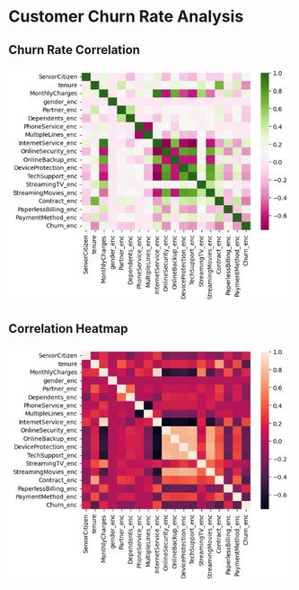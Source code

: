 # Customer Churn Rate Analysis

## Churn Rate Correlation

![Churn Rate Correlation](churnrate-corr.png "Churn Rate Correlation")

## Correlation Heatmap

![Correlation Heatmap](correlation_heatmap.png "Correlation Heatmap")
